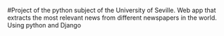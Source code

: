 #Project of the python subject of the University of Seville.
Web app that extracts the most relevant news from different newspapers in the world. Using python and Django
